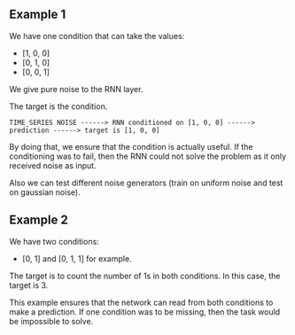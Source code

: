 ## Example 1

We have one condition that can take the values:
- [1, 0, 0]
- [0, 1, 0]
- [0, 0, 1]

We give pure noise to the RNN layer.

The target is the condition.

```
TIME_SERIES NOISE ------> RNN conditioned on [1, 0, 0] ------> prediction ------> target is [1, 0, 0]
```

By doing that, we ensure that the condition is actually useful. If the conditioning was to fail, then the RNN could not solve the problem as it only received noise as input.

Also we can test different noise generators (train on uniform noise and test on gaussian noise).

## Example 2

We have two conditions:

- [0, 1] and [0, 1, 1] for example.

The target is to count the number of 1s in both conditions. In this case, the target is 3.

This example ensures that the network can read from both conditions to make a prediction. If one condition was to be missing, then the task would be impossible to solve.
